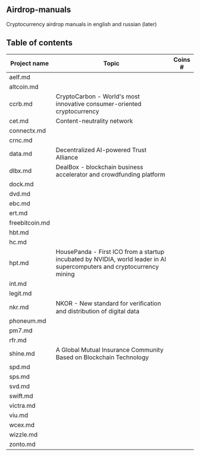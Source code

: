 ## Airdrop-manuals
Cryptocurrency airdrop manuals in english and russian (later)

## Table of contents
Project name | Topic | Coins #
| - | - | - |
aelf.md | | 
altcoin.md | | 
ccrb.md | CryptoCarbon - World's most innovative consumer-oriented cryptocurrency | 
cet.md | Content-neutrality network | 
connectx.md | | 
crnc.md | | 
data.md | Decentralized AI-powered Trust Alliance | 
dlbx.md | DealBox - blockchain business accelerator and crowdfunding platform | 
dock.md | | 
dvd.md | | 
ebc.md | | 
ert.md | | 
freebitcoin.md | | 
hbt.md | | 
hc.md | | 
hpt.md | HousePanda - First ICO from a startup incubated by NVIDIA, world leader in AI supercomputers and cryptocurrency mining | 
int.md | | 
legit.md | | 
nkr.md | NKOR - New standard for veriﬁcation and distribution of digital data | 
phoneum.md | | 
pm7.md | | 
rfr.md | | 
shine.md | A Global Mutual Insurance Community Based on Blockchain Technology | 
spd.md | | 
sps.md | | 
svd.md | | 
swift.md | | 
victra.md | | 
viu.md | | 
wcex.md | | 
wizzle.md | | 
zonto.md | | 

